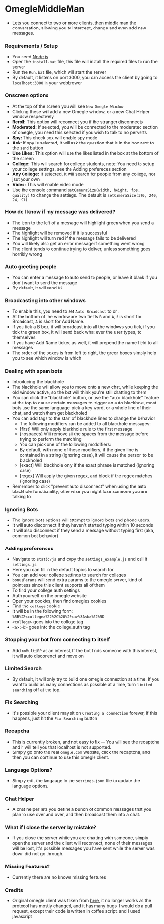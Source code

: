 OmegleMiddleMan
===============

 - Lets you connect to two or more clients, then middle man the conversation, allowing you to intercept, change and even add new messages.

### Requirements / Setup
 - You need [Node.js](http://nodejs.org/)
 - Open the `install.bat` file, this file will install the required files to run the server
 - Run the `Run.bat` file, which will start the server
 - By default, it listens on port 3000, you can access the client by going to `localhost:3000` in your webbrower

### Onscreen options
 - At the top of the screen you will see `New Omegle Window`
 - Clicking these will add a new Omegle window, or a new Chat Helper window respectively
 - **Reroll:** This option will reconnect you if the stranger disconnects
 - **Moderated:** If selected, you will be connected to the moderated section of omegle, you need this selected if you wish to talk to no perverts
 - **Spy:** This check box will enable spy mode
 - **Ask:** If spy is selected, it will ask the question that is in the box next to the `send` button
 - **Use Likes:** This option will use the likes listed in the box at the bottom of the screen
 - **College:** This will search for college students, note: You need to setup your college settings, see the Adding prefereces section
 - **Any College:** If selected, it will search for people from any college, not jsut your own
 - **Video:** This will enable video mode
  - Use the console command `setCameraSize(width, height, fps, quality)` to change the settings. The default is `setCameraSize(320, 240, 24, 91)`

### How do I know if my message was delivered?
 - The icon to the left of a message will highlight green when you send a message
 - The highlight will be removed if it is successful
 - The highlight will turn red if the message fails to be delivered
 - You will likely also get an error message if something went wrong
 - The client tends to continue trying to deliver, unless something goes horribly wrong

### Auto greeting people
 - You can enter a message to auto send to people, or leave it blank if you don't want to send the message
 - By default, it will send `hi`

### Broadcasting into other windows
 - To enable this, you need to set `Auto Broadcast` to on.
 - At the bottom of the window are two fields `B` and `A`, `B` is short for Broadcast, `A` is short for Add Name.
 - If you tick a B box, it will broadcast into all the windows you tick, if you tick the green box, it will send back what ever the user types, to themselves
 - If you have Add Name ticked as well, it will prepend the name field to all messages
 - The order of the boxes is from left to right, the green boxes simply help you to see which window is which

### Dealing with spam bots
 - Introducing the blackhole
 - The blackhole will allow you to move onto a new chat, while keeping the old window active, so the bot will think you're still chatting to them
 - You can click the "blackhole" button, or use the "auto blackhole" feature at the top to cause certain messages to trigger an auto blackhole, most bots use the same language, pick a key word, or a whole line of their chat, and watch them get blackholed
 - You can add tags to the start of blackhole lines to change the behavior
   - The following modifiers can be added to all blackhole messages:
    - [first] Will only apply blackhole rule to the first message
    - [nospaces] Will remove all the spaces from the message before trying to perform the matching
   - You can pick one of the following moddifiers:
    - By default, with none of these modifiers, if the given line is contained in a string (ignoring case), it will cause the person to be blackholed
    - [exact] Will blackhole only if the exact phrase is matched (ignoring case)
    - [regex] Will apply the given regex, and block if the regex matches (ignoring case)
 - Remember to click "prevent auto disconnect" when using the auto blackhole functionality, otherwise you might lose someone you are talking to

### Ignoring Bots
 - The ignore bots options will attempt to ignore bots and phone users.
 - It will auto disconnect if they haven't started typing within 10 seconds
 - It will also disconnect if they send a message without typing first (aka, common bot behavior)

### Adding preferences
 - Navigate to `static/js` and copy the `settings_example.js` and call it `settings.js`
 - Here you can fill in the default topics to search for
 - You can add your college settings to search for colleges
 - `bonusParams` will send extra params to the omegle server, kind of pointless since this client supports all of them
 - To find your college auth settings
  - Auth yourself on the omegle website
  - Open your cookies, then find omegles cookies
  - Find the `college` cookie
  - It will be in the following form: `%5B%22<college>%22%2C%20%22<a>%3A<b>%22%5D`
  - `<college>` goes into the college tag
  - `<a>:<b>` goes into the college_auth tag

### Stopping your bot from connecting to itself
 - Add `noMultiRP` as an interest, If the bot finds someone with this interest, it will auto disconenct and move on

### Limited Search
 - By default, it will only try to build one omegle connection at a time. If you want to build as many connections as possible at a time, turn `limited searching` off at the top.

### Fix Searching
 - It's possible your client may sit on `Creating a connection` forever, if this happens, just hit the `Fix Searching` button

### Recapcha
 - This is currently broken, and not easy to fix -- You will see the recaptcha and it will tell you that localhost is not supported.
 - Simply go onto the real `omegle.com` website, click the recaptcha, and then you can continue to use this omegle client.

### Language Options?
 - Simply edit the langauge in the `settings.json` file to update the language options.

### Chat Helper
 - A chat helper lets you define a bunch of common messages that you plan to use over and over, and then broadcast them into a chat.

### What if I close the server by mistake?
- If you close the server while you are chatting with someone, simply open the server and the client will reconnect, none of their messages will be lost, it's possible messages you have sent while the server was down did not go through.

### Missing Features?
 - Currently there are no known missing features

### Credits
 - Original omegle client was taken from [here](https://github.com/CRogers/omegle), it no longer works as the protocol has mostly changed, and it has many bugs, I would do a pull request, except their code is written in coffee script, and I used javascript
